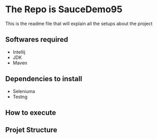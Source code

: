    # The Repo is SauceDemo95
   This is the readme file that will explain all the setups about the project
   
   ## Softwares required 
   * Intellij
   * JDK
   * Maven
   ## Dependencies to install
   * Seleniuma
   * Testng



  ## How to execute

  ## Projet Structure




